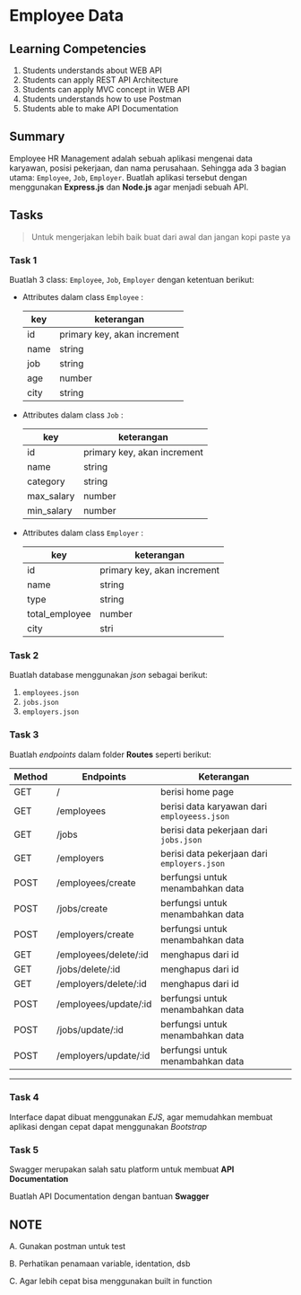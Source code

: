 # Employee Data

## Learning Competencies

1. Students understands about WEB API
2. Students can apply REST API Architecture
3. Students can apply MVC concept in WEB API
4. Students understands how to use Postman
5. Students able to make API Documentation

## Summary

Employee HR Management adalah sebuah aplikasi mengenai data karyawan, posisi pekerjaan, dan nama perusahaan. Sehingga ada 3 bagian utama: `Employee`, `Job`, `Employer`. Buatlah aplikasi tersebut dengan menggunakan **Express.js** dan **Node.js** agar menjadi sebuah API.

## Tasks

<blockquote>
Untuk mengerjakan lebih baik buat dari awal dan jangan kopi paste ya
</blockquote>

### Task 1

Buatlah 3 class: `Employee`, `Job`, `Employer` dengan ketentuan berikut:

- Attributes dalam class `Employee` :

  | key  | keterangan                  |
  | ---- | --------------------------- |
  | id   | primary key, akan increment |
  | name | string                      |
  | job  | string                      |
  | age  | number                      |
  | city | string                      |

- Attributes dalam class `Job` :

  | key        | keterangan                  |
  | ---------- | --------------------------- |
  | id         | primary key, akan increment |
  | name       | string                      |
  | category   | string                      |
  | max_salary | number                      |
  | min_salary | number                      |

- Attributes dalam class `Employer` :

  | key            | keterangan                  |
  | -------------- | --------------------------- |
  | id             | primary key, akan increment |
  | name           | string                      |
  | type           | string                      |
  | total_employee | number                      |
  | city           | stri                        |

### Task 2

Buatlah database menggunakan _json_ sebagai berikut:

1. `employees.json`
2. `jobs.json`
3. `employers.json`

### Task 3

Buatlah _endpoints_ dalam folder **Routes** seperti berikut:

| Method | Endpoints             | Keterangan                                  |
| ------ | --------------------- | ------------------------------------------- |
| GET    | /                     | berisi home page                            |
| GET    | /employees            | berisi data karyawan dari `employeess.json` |
| GET    | /jobs                 | berisi data pekerjaan dari `jobs.json`      |
| GET    | /employers            | berisi data pekerjaan dari `employers.json` |
| POST   | /employees/create     | berfungsi untuk menambahkan data            |
| POST   | /jobs/create          | berfungsi untuk menambahkan data            |
| POST   | /employers/create     | berfungsi untuk menambahkan data            |
| GET    | /employees/delete/:id | menghapus dari id                           |
| GET    | /jobs/delete/:id      | menghapus dari id                           |
| GET    | /employers/delete/:id | menghapus dari id                           |
| POST   | /employees/update/:id | berfungsi untuk menambahkan data            |
| POST   | /jobs/update/:id      | berfungsi untuk menambahkan data            |
| POST   | /employers/update/:id | berfungsi untuk menambahkan data            |

---

### Task 4

Interface dapat dibuat menggunakan _EJS_, agar memudahkan membuat aplikasi dengan cepat dapat menggunakan _Bootstrap_

### Task 5

Swagger merupakan salah satu platform untuk membuat **API Documentation**

Buatlah API Documentation dengan bantuan __Swagger__

## NOTE

A. Gunakan postman untuk test

B. Perhatikan penamaan variable, identation, dsb

C. Agar lebih cepat bisa menggunakan built in function
